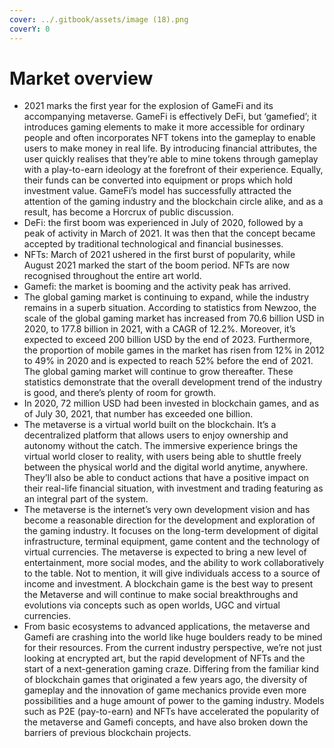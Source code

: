 ```yaml
---
cover: ../.gitbook/assets/image (18).png
coverY: 0
---
```


# Market overview

* 2021 marks the first year for the explosion of GameFi and its accompanying metaverse. GameFi is effectively DeFi, but ‘gamefied’; it introduces gaming elements to make it more accessible for ordinary people and often incorporates NFT tokens into the gameplay to enable users to make money in real life. By introducing financial attributes, the user quickly realises that they’re able to mine tokens through gameplay with a play-to-earn ideology at the forefront of their experience. Equally, their funds can be converted into equipment or props which hold investment value. GameFi’s model has successfully attracted the attention of the gaming industry and the blockchain circle alike, and as a result, has become a Horcrux of public discussion.
* DeFi: the first boom was experienced in July of 2020, followed by a peak of activity in March of 2021. It was then that the concept became accepted by traditional technological and financial businesses.&#x20;
* &#x20;NFTs: March of 2021 ushered in the first burst of popularity, while August 2021 marked the start of the boom period. NFTs are now recognised throughout the entire art world.
* Gamefi: the market is booming and the activity peak has arrived.
* The global gaming market is continuing to expand, while the industry remains in a superb situation. According to statistics from Newzoo, the scale of the global gaming market has increased from 70.6 billion USD in 2020, to 177.8 billion in 2021, with a CAGR of 12.2%. Moreover, it’s expected to exceed 200 billion USD by the end of 2023. Furthermore, the proportion of mobile games in the market has risen from 12% in 2012 to 49% in 2020 and is expected to reach 52% before the end of 2021. The global gaming market will continue to grow thereafter. These statistics demonstrate that the overall development trend of the industry is good, and there’s plenty of room for growth.
* In 2020, 72 million USD had been invested in blockchain games, and as of July 30, 2021, that number has exceeded one billion.
* The metaverse is a virtual world built on the blockchain. It’s a decentralized platform that allows users to enjoy ownership and autonomy without the catch. The immersive experience brings the virtual world closer to reality, with users being able to shuttle freely between the physical world and the digital world anytime, anywhere. They’ll also be able to conduct actions that have a positive impact on their real-life financial situation, with investment and trading featuring as an integral part of the system.
* The metaverse is the internet’s very own development vision and has become a reasonable direction for the development and exploration of the gaming industry. It focuses on the long-term development of digital infrastructure, terminal equipment, game content and the technology of virtual currencies. The metaverse is expected to bring a new level of entertainment, more social modes, and the ability to work collaboratively to the table. Not to mention, it will give individuals access to a source of income and investment. A blockchain game is the best way to present the Metaverse and will continue to make social breakthroughs and evolutions via concepts such as open worlds, UGC and virtual currencies.
* From basic ecosystems to advanced applications, the metaverse and Gamefi are crashing into the world like huge boulders ready to be mined for their resources. From the current industry perspective, we’re not just looking at encrypted art, but the rapid development of NFTs and the start of a next-generation gaming craze. Differing from the familiar kind of blockchain games that originated a few years ago, the diversity of gameplay and the innovation of game mechanics provide even more possibilities and a huge amount of power to the gaming industry. Models such as P2E (pay-to-earn) and NFTs have accelerated the popularity of the metaverse and Gamefi concepts, and have also broken down the barriers of previous blockchain projects.

